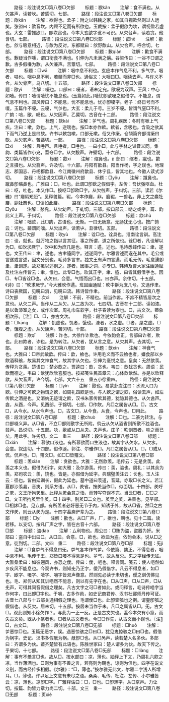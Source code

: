 <!-- { "loadSidebar": true } -->
　　路径：段注说文□第八卷□欠部
　　标题：歁kǎn
　　注解：食不满也。从欠甚声，读若坎。苦感切。七部。
　　路径：段注说文□第八卷□欠部
　　标题：欿kǎn
　　注解：欲得也。孟子：附之以韩魏之家，如其自视欿然则过人远矣。张镒曰：欿音坎。内顾不足而有所欲也。玉裁按：孟子假欿为坎，谓视盈若虚也。大玄：雷推欿□。卽坎窞也。今本大玄欿字讹不可识。从欠臽声，读若贪。他含切。七部。
　　路径：段注说文□第八卷□欠部
　　标题：欱hē
　　注解：歠也。欱与吸意相近，与歕为反对。东都赋曰：欱野歕山。从欠合声。呼合切。七部。
　　路径：段注说文□第八卷□欠部
　　标题：歉qiàn
　　注解：歉食不满也。歉疑当作嗛，谓口衔食不满也。引伸为凡未满之偁。谷梁传曰：一谷不□谓之歉。古多假嗛为歉。从欠兼声。苦簟切。七部。
　　路径：段注说文□第八卷□欠部
　　标题：□wā
　　注解：咽中息不利也。玄应本作气息不利，多气字。咽者，嗌也。咽中息不利，若鲠而非□也。通俗文：大咽曰□。咽读去声。与许义不合。从欠骨声。乌八切。十五部。
　　路径：段注说文□第八卷□欠部
　　标题：欭yì
　　注解：嚘也。口部曰：嚘者，语未定皃。欭嚘为双声。王风：中心如噎。传曰：噎谓噎忧不能息也。(玉篇如此。)噎忧卽欭嚘之假借字。不能息，谓气息不利也。郑风传曰：不能息，忧不能息也。忧亦卽嚘字。老子：终日号而不嗄。玉篇作不嚘。云嚘，气屰也。大玄：柔儿于号。三岁不嚘。皆谓气窒□不利。广韵：喑，欭，叹也。从欠因声。乙冀切。古音在十二部。
　　路径：段注说文□第八卷□欠部
　　标题：欬kài
　　注解：屰气也。周礼疾医：冬时有嗽上气疾。注曰：嗽，欬也。上气，逆喘也。按□本亦作欶。欶者，含吸也。含吸之欲其下而气乃逆上是曰欬。许书以欶包嗽，口部无嗽。俗又作瘶。仓颉篇齐部谓瘶曰欬。从欠亥声。苦葢切。一部。
　　路径：段注说文□第八卷□欠部
　　标题：□xì
　　注解：且唾声。且唾者，□唾也。一曰小□。此与字林之谥音义同。集韵、类篇皆作小皃，葢夺□字。从欠毄声。许壁切。十六部。
　　路径：段注说文□第八卷□欠部
　　标题：歙xī
　　注解：缩鼻也。纟部曰：缩者，蹴也。歙之言摄也。从欠翕声。许及切。十六部。丹阳有歙县。阳当作杨，字之误也。地理志、郡国志、丹杨郡歙县、今江南徽州府歙县、休宁县，皆其地也。今徽人读式涉切。
　　路径：段注说文□第八卷□欠部
　　标题：□yǒu
　　注解：蹴鼻也。蹴鼻卽缩鼻也。广雅曰：□，吐也。此谓□卽欧之假借字。左传：吾伏弢呕血。杜曰：呕，吐也。本又作□。按呕□卽欧□字。从欠咎声，于纠切。三部。读若《尔雅》曰“麔豭短脰”。见释兽篇。豭，今本作麚，非。麔豭，一兽名。非上文之麋牡麔，鹿牡麚也。□读如此麔。
　　路径：段注说文□第八卷□欠部
　　标题：□yǒu
　　注解：愁皃。从欠幼声。于虬切。三部。按口部云：呦之或字。篇、韵此义上声。于纠切。
　　路径：段注说文□第八卷□欠部
　　标题：欪chù
　　注解：咄欪，此□韵，古语也。无惭。一曰无肠意。无肠犹无心也。按广韵云：诃也。葢谓同咄。从欠出声，读若屮。丑律切。五部。
　　路径：段注说文□第八卷□欠部
　　标题：欥yù
　　注解：诠□也。诠具也。淮南诠言训。高注曰：诠，就也。就万物之指以言其征。事之所谓，道之所依也。诠□者，凡诠解以为□，如欥求厥宁，欥中和为庶几是也。释言：遹，述也。毛诗悉蟀传曰：聿，遂也。文王传曰：聿，述也。古聿遹同字。述遂同字。尔雅言述而遂在其中。毛公或言遂或言述，因文分别也。毛诗多言聿。独文王有声四言遹，而毛无传。毛意遹卽聿，聿训遂。故郑笺以述别之。遂者，因事之词，亦专□。韩诗及曹大家注幽通赋及杜注左传皆云：聿，惟也。此专□也。欥其正字，聿、遹、曰皆其假借字也。因□、专□皆诠□也。从欠曰，会意。气悟而出□也。曰亦声。余律切。十五部。《诗》曰：“欥求厥宁。”今大雅欥作遹。班固幽通赋：欥中龢为庶几兮。文选作聿。诗曰丧厥国，见晛曰消，见晛曰流。韩诗皆作聿。
　　路径：段注说文□第八卷□欠部
　　标题：次cì
　　注解：不前，不精也。前当作歬。不歬不精皆居次之意也。从欠二声。当作从二从欠。从二故为次。七四切。古音在十二部。读如漆。是以鲁漆室之女，或作次室。周礼巾车软字，杜子春读为桼也。□，古文次。葢象相次形。〖注〗□、□，亦古文次。
　　路径：段注说文□第八卷□欠部
　　标题：□kānɡ
　　注解：饥虚也。饥者，饿也。漮者，水之虚。□者，屋之虚。□者，饿腹之虚。从欠康声。苦冈切。十部。
　　路径：段注说文□第八卷□欠部
　　标题：欺qī
　　注解：诈也。大徐作诈欺也。今依韵会正。言部曰诈者，欺也。此曰欺者，诈也。是为转注。从欠者，犹从言之意。从欠其声。去其切。一部。
　　路径：段注说文□第八卷□欠部
　　标题：歆xīn
　　注解：神食气也。大雅曰：□帝武敏歆。传曰：歆，飨也。许用毛义而不云飨也者，嫌食部以乡飮酒释飨，故易其文神食气，故其字从欠也。引伸为憙悦之意。皇矣：无然歆羡。传释为贪羡。楚语曰：楚必歆之。贾逵曰：歆，贪也。韦曰：歆犹贪也。周语：民歆而德之。韦曰：歆犹欣欣喜服也。按郑笺生民首章云：心体歆歆然。亦是以欣释歆。从欠音声。许今切。七部。文六十五　重五小徐重四。
　　路径：段注说文□第八卷□欠部
　　标题：□yǐn
　　注解：歠也。易蒙卦虞注曰：水流入口为飮。引伸之可飮之物谓之飮，如周礼四飮是也。与人飮之谓之飮，俗读去声，如左传飮之酒是也。又消纳无迹谓之飮，汉书朱家传飮其德，犹隐其德也。从欠酓声。酓，从酉，今声。见酉部。于锦切。七部。□作飮。凡□之属皆从□。□，古文□，从今水。从水今声也。□，古文□，从今食。从食，今声也。□用此。
　　路径：段注说文□第八卷□部
　　标题：歠chuò
　　注解：□也。二篆为转注。与口部啜义异。从□省，不立□部则歠字无所附。倘云从欠从酒省则所歠不独酒也。叕声。昌说切。十五部。吷，歠或从口从夬。夬声也。庄子：吹剑首者，吷之而已矣。用此字。许劣切。文二　重三
　　路径：段注说文□第八卷□部
　　标题：□xián
　　注解：慕欲口液也。有所慕欲而口生液也，故其字从欠水。从欠水。会意。叙连切。十四部。俗作涎。郭注、尔雅作□。凡□之属皆从□。□，□或从侃。侃声也。□，籒文□。如□□皆籒文。
　　路径：段注说文□第八卷□部
　　标题：羡xiàn
　　注解：贪欲也。大雅：无然歆羡。毛传云：无是贪羡。此羡之本义也。假借为衍字，如大雅：及尔游羡。传曰：羡，溢也。周礼：以其余为羡。郑司农云：羡，饶也。皆是。亦假借为延字。典瑞璧羡注云：长也。玉人注云：径也。皆由延训长，假此为延也。墓中道曰羡道，音延，亦取□长之义。若江夏郡沙羡县，音夷，则系方语。从□，羑省。按羑当作□。似面切。十四部。羑呼之羑，文王所拘羑里。此释从羑会意之恉，而转写夺误不完。当云□者，□□之□。文壬所拘羑里作羑。□十四字。别羑□二文也。羑里之羑，进善也。见芉部。□相訹□也。见厶部。有所羡者必好恶无节于内，知诱于外，故从□省。然□之古文作羑，则云从羑为是。十四字葢庾俨辈为之。
　　路径：段注说文□第八卷□部
　　标题：□yí
　　注解：歠也。从□厂声，厂，抴也，朙也。见十二篇。读若移。以支切。按凡厂声之字，皆在古音十六部。
　　路径：段注说文□第八卷□部
　　标题：盗dào
　　注解：厶利物也。周公曰：□贿为盗，盗器为奸。米部曰：盗自中出曰□。从□皿。会意。□，欲也。欲皿为盗。依韵会本。说从□之意。徒到切。二部。文四　重二
　　路径：段注说文□第八卷□部
　　标题：旡jì
　　注解：□食屰气不得息曰旡。屰气各本作气屰。今依篇、韵正。不得息者，咽中息不利。毛传于王、郑皆曰嚘不得息是也。屰气，故从反欠。兂之字经传无征。大雅桑柔曰：如彼遡风，亦恐之僾。传曰：僾，唈也。释言同。笺云：使人唈然如乡疾风不能息也。今观许书，则知兂乃正字，僾乃假借字。凡云不得息者，如□字、欭字、嚘字、噎字、唈字皆双声像意。然则兂必读于未切也，僾之训仿佛见也。毛、郑何从知其训唈然不能息，则以有兂字在也。□从□声，□从□声，□从兂声，可得其同音假借之理矣。凡古文字之可□者如此。或问释言，毛诗传唈字当作何字，曰此卽□字也。于唈，古多作邑，如史记商君传、汉书杜邺师丹传可证。古音七八部与十五部关通相假之理也。毛谓僾□也。此卽壸瓠也之例。谓壷卽瓠之假借也。从反欠。居未切。十五部。按居未当作于未。凡□之属皆从□。旡，古文□。观此则知小徐欠作？。与此为一正一反。正是古文欠也。葢今本欠有小篆，而失古文矣。旣从小篆者也，□者从古文者也。今□□作兂，从古文而小误也。〖注〗□，古文□。
　　路径：段注说文□第八卷□旡部
　　标题：□huò
　　注解：屰恶惊□也。玉篇无恶字，误。遇恶惊骇之□曰□，犹见鬼惊骇之□曰□也。假借为祸字。史记、汉书多假旤为祸。旤卽□也。从□呙声，读若楚人名多伙。多部曰：齐谓多为伙。葢齐楚皆有此语也。陈胜世家曰：楚人谓多为伙。故天下传之。乎果切。十七部。
　　路径：段注说文□第八卷□旡部
　　标题：□liànɡ
　　注解：事有不譱言□也。故从□。按水部曰：凉，薄也。紬绎上下文，乃周礼六飮之凉，当作薄酒也。□则为事有不善之言，若亮则为朙也，谅则为信也。四字在说文义别，而古经传多相假。《尔雅》：“□，薄也。”按尔雅无此文，尔雅二字浅人所增耳。□，薄也。许以足上文意有未尽之语。桑柔、毛传、杜注、左传、小尔雅皆云：凉，薄也。凉卽□字。广雅释诂曰：□，□也。□卽薄字。从□京声。力让切。按篇、韵皆力章力尚二切。十部。文三　重一
　　路径：段注说文□第八卷□旡部
　　标题：页xié
